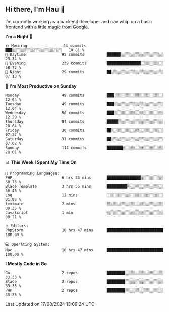 ## Hi there, I'm Hau 👋
I’m currently working as a backend developer and can whip up a basic frontend with a little magic from Google. 

<!--START_SECTION:waka-->
**I'm a Night 🦉** 

```text
🌞 Morning                44 commits          ███░░░░░░░░░░░░░░░░░░░░░░   10.81 % 
🌆 Daytime                95 commits          ██████░░░░░░░░░░░░░░░░░░░   23.34 % 
🌃 Evening                239 commits         ███████████████░░░░░░░░░░   58.72 % 
🌙 Night                  29 commits          ██░░░░░░░░░░░░░░░░░░░░░░░   07.13 % 
```
📅 **I'm Most Productive on Sunday** 

```text
Monday                   49 commits          ███░░░░░░░░░░░░░░░░░░░░░░   12.04 % 
Tuesday                  49 commits          ███░░░░░░░░░░░░░░░░░░░░░░   12.04 % 
Wednesday                50 commits          ███░░░░░░░░░░░░░░░░░░░░░░   12.29 % 
Thursday                 84 commits          █████░░░░░░░░░░░░░░░░░░░░   20.64 % 
Friday                   30 commits          ██░░░░░░░░░░░░░░░░░░░░░░░   07.37 % 
Saturday                 31 commits          ██░░░░░░░░░░░░░░░░░░░░░░░   07.62 % 
Sunday                   114 commits         ███████░░░░░░░░░░░░░░░░░░   28.01 % 
```


📊 **This Week I Spent My Time On** 

```text
💬 Programming Languages: 
PHP                      6 hrs 33 mins       ███████████████░░░░░░░░░░   60.73 % 
Blade Template           3 hrs 56 mins       █████████░░░░░░░░░░░░░░░░   36.46 % 
Log                      12 mins             ░░░░░░░░░░░░░░░░░░░░░░░░░   01.93 % 
textmate                 2 mins              ░░░░░░░░░░░░░░░░░░░░░░░░░   00.35 % 
JavaScript               1 min               ░░░░░░░░░░░░░░░░░░░░░░░░░   00.21 % 

🔥 Editors: 
PhpStorm                 10 hrs 47 mins      █████████████████████████   100.00 % 

💻 Operating System: 
Mac                      10 hrs 47 mins      █████████████████████████   100.00 % 
```

**I Mostly Code in Go** 

```text
Go                       2 repos             ████████░░░░░░░░░░░░░░░░░   33.33 % 
Blade                    2 repos             ████████░░░░░░░░░░░░░░░░░   33.33 % 
PHP                      2 repos             ████████░░░░░░░░░░░░░░░░░   33.33 % 
```




 Last Updated on 17/08/2024 13:09:24 UTC
<!--END_SECTION:waka-->
